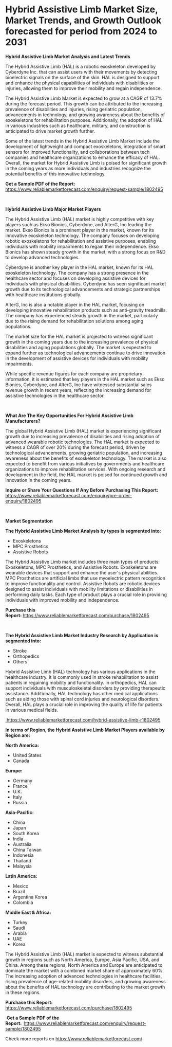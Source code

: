 <p><h1>Hybrid Assistive Limb Market Size, Market Trends, and Growth Outlook forecasted for period from 2024 to 2031</h1></p><p><strong>Hybrid Assistive Limb Market Analysis and Latest Trends</strong></p>
<p><p>The Hybrid Assistive Limb (HAL) is a robotic exoskeleton developed by Cyberdyne Inc. that can assist users with their movements by detecting bioelectric signals on the surface of the skin. HAL is designed to support and enhance the physical capabilities of individuals with disabilities or injuries, allowing them to improve their mobility and regain independence.</p><p>The Hybrid Assistive Limb Market is expected to grow at a CAGR of 13.7% during the forecast period. This growth can be attributed to the increasing prevalence of disabilities and injuries, rising geriatric population, advancements in technology, and growing awareness about the benefits of exoskeletons for rehabilitation purposes. Additionally, the adoption of HAL in various industries such as healthcare, military, and construction is anticipated to drive market growth further.</p><p>Some of the latest trends in the Hybrid Assistive Limb Market include the development of lightweight and compact exoskeletons, integration of smart sensors for improved functionality, and collaborations between tech companies and healthcare organizations to enhance the efficacy of HAL. Overall, the market for Hybrid Assistive Limb is poised for significant growth in the coming years as more individuals and industries recognize the potential benefits of this innovative technology.</p></p>
<p><strong>Get a Sample PDF of the Report:&nbsp;</strong> <a href="https://www.reliablemarketforecast.com/enquiry/request-sample/1802495">https://www.reliablemarketforecast.com/enquiry/request-sample/1802495</a></p>
<p>&nbsp;</p>
<p><strong>Hybrid Assistive Limb Major Market Players</strong></p>
<p><p>The Hybrid Assistive Limb (HAL) market is highly competitive with key players such as Ekso Bionics, Cyberdyne, and AlterG, Inc leading the market. Ekso Bionics is a prominent player in the market, known for its innovative exoskeleton technology. The company focuses on developing robotic exoskeletons for rehabilitation and assistive purposes, enabling individuals with mobility impairments to regain their independence. Ekso Bionics has shown steady growth in the market, with a strong focus on R&D to develop advanced technologies.</p><p>Cyberdyne is another key player in the HAL market, known for its HAL exoskeleton technology. The company has a strong presence in the healthcare sector and focuses on developing assistive devices for individuals with physical disabilities. Cyberdyne has seen significant market growth due to its technological advancements and strategic partnerships with healthcare institutions globally.</p><p>AlterG, Inc is also a notable player in the HAL market, focusing on developing innovative rehabilitation products such as anti-gravity treadmills. The company has experienced steady growth in the market, particularly due to the rising demand for rehabilitation solutions among aging populations.</p><p>The market size for the HAL market is projected to witness significant growth in the coming years due to the increasing prevalence of physical disabilities and aging populations globally. The market is expected to expand further as technological advancements continue to drive innovation in the development of assistive devices for individuals with mobility impairments.</p><p>While specific revenue figures for each company are proprietary information, it is estimated that key players in the HAL market such as Ekso Bionics, Cyberdyne, and AlterG, Inc have witnessed substantial sales revenue growth in recent years, reflecting the increasing demand for assistive technologies in the healthcare sector.</p></p>
<p>&nbsp;</p>
<p><strong>What Are The Key Opportunities For Hybrid Assistive Limb Manufacturers?</strong></p>
<p><p>The global Hybrid Assistive Limb (HAL) market is experiencing significant growth due to increasing prevalence of disabilities and rising adoption of advanced wearable robotic technologies. The HAL market is expected to witness a CAGR of over 20% during the forecast period, driven by technological advancements, growing geriatric population, and increasing awareness about the benefits of exoskeleton technology. The market is also expected to benefit from various initiatives by governments and healthcare organizations to improve rehabilitation services. With ongoing research and development in the field, the HAL market is poised for continued growth and innovation in the coming years.</p></p>
<p><strong>Inquire or Share Your Questions If Any Before Purchasing This Report:</strong> <a href="https://www.reliablemarketforecast.com/enquiry/pre-order-enquiry/1802495">https://www.reliablemarketforecast.com/enquiry/pre-order-enquiry/1802495</a></p>
<p>&nbsp;</p>
<p><strong>Market Segmentation</strong></p>
<p><strong>The Hybrid Assistive Limb Market Analysis by types is segmented into:</strong></p>
<p><ul><li>Exoskeletons</li><li>MPC Prosthetics</li><li>Assistive Robots</li></ul></p>
<p><p>The Hybrid Assistive Limb market includes three main types of products: Exoskeletons, MPC Prosthetics, and Assistive Robots. Exoskeletons are wearable devices that support and enhance the user's physical abilities. MPC Prosthetics are artificial limbs that use myoelectric pattern recognition to improve functionality and control. Assistive Robots are robotic devices designed to assist individuals with mobility limitations or disabilities in performing daily tasks. Each type of product plays a crucial role in providing individuals with improved mobility and independence.</p></p>
<p><strong>Purchase this Report:&nbsp;</strong><a href="https://www.reliablemarketforecast.com/purchase/1802495">https://www.reliablemarketforecast.com/purchase/1802495</a></p>
<p>&nbsp;</p>
<p><strong>The Hybrid Assistive Limb Market Industry Research by Application is segmented into:</strong></p>
<p><ul><li>Stroke</li><li>Orthopedics</li><li>Others</li></ul></p>
<p><p>Hybrid Assistive Limb (HAL) technology has various applications in the healthcare industry. It is commonly used in stroke rehabilitation to assist patients in regaining mobility and functionality. In orthopedics, HAL can support individuals with musculoskeletal disorders by providing therapeutic assistance. Additionally, HAL technology has other medical applications such as aiding those with spinal cord injuries and neurological disorders. Overall, HAL plays a crucial role in improving the quality of life for patients in various medical fields.</p></p>
<p><a href="https://www.reliablemarketforecast.com/hybrid-assistive-limb-r1802495">&nbsp;https://www.reliablemarketforecast.com/hybrid-assistive-limb-r1802495</a></p>
<p><strong>In terms of Region, the Hybrid Assistive Limb Market Players available by Region are:</strong></p>
<p>
    <p> <strong> North America: </strong>
        <ul>
            <li>United States</li>
            <li>Canada</li>
        </ul>
        </p> 
    <p> <strong> Europe: </strong>
        <ul>
            <li>Germany</li>
            <li>France</li>
            <li>U.K.</li>
            <li>Italy</li>
            <li>Russia</li>
        </ul>
        </p> 
    <p> <strong> Asia-Pacific: </strong>
        <ul>
            <li>China</li>
            <li>Japan</li>
            <li>South Korea</li>
            <li>India</li>
            <li>Australia</li>
            <li>China Taiwan</li>
            <li>Indonesia</li>
            <li>Thailand</li>
            <li>Malaysia</li>
        </ul>
        </p> 
    <p> <strong> Latin America: </strong>
        <ul>
            <li>Mexico</li>
            <li>Brazil</li>
            <li>Argentina Korea</li>
            <li>Colombia</li>
        </ul>
        </p> 
    <p> <strong> Middle East & Africa: </strong>
        <ul>
            <li>Turkey</li>
            <li>Saudi</li>
            <li>Arabia</li>
            <li>UAE</li>
            <li>Korea</li>
        </ul>
    </p>
    </p>
<p><p>The Hybrid Assistive Limb (HAL) market is expected to witness substantial growth in regions such as North America, Europe, Asia Pacific, USA, and China. Among these regions, North America and Europe are anticipated to dominate the market with a combined market share of approximately 60%. The increasing adoption of advanced technologies in healthcare facilities, rising prevalence of age-related mobility disorders, and growing awareness about the benefits of HAL technology are contributing to the market growth in these regions.</p></p>
<p><strong>Purchase this Report: </strong><a href="https://www.reliablemarketforecast.com/purchase/1802495">https://www.reliablemarketforecast.com/purchase/1802495</a></p>
<p>&nbsp;<strong>Get a Sample PDF of the Report:&nbsp;&nbsp;</strong><a href="https://www.reliablemarketforecast.com/enquiry/request-sample/1802495">https://www.reliablemarketforecast.com/enquiry/request-sample/1802495</a></p>
<p><strong></strong></p>
<p>Check more reports on <a href="https://www.reliablemarketforecast.com/">https://www.reliablemarketforecast.com/</a></p>